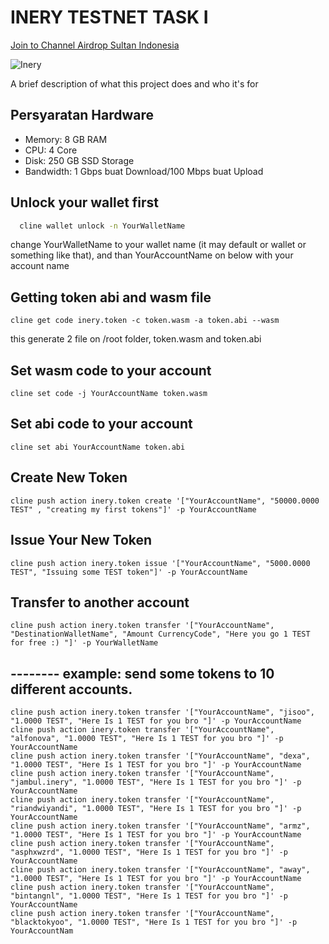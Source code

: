 
# INERY TESTNET TASK I
<p style="font-size:14px" align="left">
<a href="https://t.me/airdropsultanindonesia" target="_blank">Join to Channel Airdrop Sultan Indonesia</a>
</p>

![Inery](https://user-images.githubusercontent.com/65535542/191928956-e06ca9cd-a640-4553-aeb4-ac9706a3b810.png#/)


A brief description of what this project does and who it's for


## Persyaratan Hardware

- Memory: 8 GB RAM
- CPU: 4 Core
- Disk: 250 GB SSD Storage
- Bandwidth: 1 Gbps buat Download/100 Mbps buat Upload

## Unlock your wallet first
```bash
  cline wallet unlock -n YourWalletName
```
change YourWalletName to your wallet name (it may default or wallet or something like that), and than YourAccountName on below with your account name

## Getting token abi and wasm file
```
cline get code inery.token -c token.wasm -a token.abi --wasm
```
this generate 2 file on /root folder, token.wasm and token.abi


## Set wasm code to your account
```
cline set code -j YourAccountName token.wasm
```

## Set abi code to your account
```
cline set abi YourAccountName token.abi
```

## Create New Token
```
cline push action inery.token create '["YourAccountName", "50000.0000 TEST" , "creating my first tokens"]' -p YourAccountName
```

## Issue Your New Token
```
cline push action inery.token issue '["YourAccountName", "5000.0000 TEST", "Issuing some TEST token"]' -p YourAccountName
```

## Transfer to another account
```
cline push action inery.token transfer '["YourAccountName", "DestinationWalletName", "Amount CurrencyCode", "Here you go 1 TEST for free :) "]' -p YourWalletName
```

## -------- example: send some tokens to 10 different accounts.
```
cline push action inery.token transfer '["YourAccountName", "jisoo", "1.0000 TEST", "Here Is 1 TEST for you bro "]' -p YourAccountName
cline push action inery.token transfer '["YourAccountName", "alfonova", "1.0000 TEST", "Here Is 1 TEST for you bro "]' -p YourAccountName
cline push action inery.token transfer '["YourAccountName", "dexa", "1.0000 TEST", "Here Is 1 TEST for you bro "]' -p YourAccountName
cline push action inery.token transfer '["YourAccountName", "jambul.inery", "1.0000 TEST", "Here Is 1 TEST for you bro "]' -p YourAccountName
cline push action inery.token transfer '["YourAccountName", "riandwiyandi", "1.0000 TEST", "Here Is 1 TEST for you bro "]' -p YourAccountName
cline push action inery.token transfer '["YourAccountName", "armz", "1.0000 TEST", "Here Is 1 TEST for you bro "]' -p YourAccountName
cline push action inery.token transfer '["YourAccountName", "asphxwzrd", "1.0000 TEST", "Here Is 1 TEST for you bro "]' -p YourAccountName
cline push action inery.token transfer '["YourAccountName", "away", "1.0000 TEST", "Here Is 1 TEST for you bro "]' -p YourAccountName
cline push action inery.token transfer '["YourAccountName", "bintangnl", "1.0000 TEST", "Here Is 1 TEST for you bro "]' -p YourAccountName
cline push action inery.token transfer '["YourAccountName", "blacktokyoo", "1.0000 TEST", "Here Is 1 TEST for you bro "]' -p YourAccountNam
```